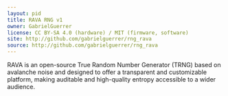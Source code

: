 ```yaml
---
layout: pid
title: RAVA RNG v1
owner: GabrielGuerrer
license: CC BY-SA 4.0 (hardware) / MIT (firmware, software)
site: http://github.com/gabrielguerrer/rng_rava
source: http://github.com/gabrielguerrer/rng_rava
---
```

RAVA is an open-source True Random Number Generator (TRNG) based on avalanche noise and designed to offer a transparent and customizable platform, making auditable and high-quality entropy accessible to a wider audience.
